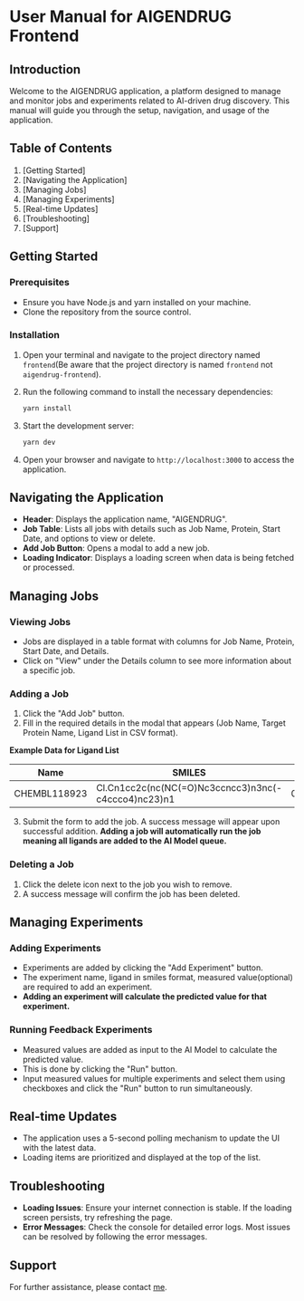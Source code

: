 # User Manual for AIGENDRUG Frontend

## Introduction

Welcome to the AIGENDRUG application, a platform designed to manage and monitor jobs and experiments related to AI-driven drug discovery. This manual will guide you through the setup, navigation, and usage of the application.

## Table of Contents

1. [Getting Started]
2. [Navigating the Application]
3. [Managing Jobs]
4. [Managing Experiments]
5. [Real-time Updates]
6. [Troubleshooting]
7. [Support]

## Getting Started

### Prerequisites

- Ensure you have Node.js and yarn installed on your machine.
- Clone the repository from the source control.

### Installation

1. Open your terminal and navigate to the project directory named `frontend`(Be aware that the project directory is named `frontend` not `aigendrug-frontend`).
2. Run the following command to install the necessary dependencies:

   ```bash
   yarn install

   ```

3. Start the development server:

   ```bash
   yarn dev

   ```

4. Open your browser and navigate to `http://localhost:3000` to access the application.

## Navigating the Application

- **Header**: Displays the application name, "AIGENDRUG".
- **Job Table**: Lists all jobs with details such as Job Name, Protein, Start Date, and options to view or delete.
- **Add Job Button**: Opens a modal to add a new job.
- **Loading Indicator**: Displays a loading screen when data is being fetched or processed.

## Managing Jobs

### Viewing Jobs

- Jobs are displayed in a table format with columns for Job Name, Protein, Start Date, and Details.
- Click on "View" under the Details column to see more information about a specific job.

### Adding a Job

1. Click the "Add Job" button.
2. Fill in the required details in the modal that appears (Job Name, Target Protein Name, Ligand List in CSV format).

**Example Data for Ligand List**

| Name         | SMILES                                              | Standard Value |
| ------------ | --------------------------------------------------- | -------------- |
| CHEMBL118923 | Cl.Cn1cc2c(nc(NC(=O)Nc3ccncc3)n3nc(-c4ccco4)nc23)n1 | 0.001243791357 |

3. Submit the form to add the job. A success message will appear upon successful addition. **Adding a job will automatically run the job meaning all ligands are added to the AI Model queue.**

### Deleting a Job

1. Click the delete icon next to the job you wish to remove.
2. A success message will confirm the job has been deleted.

## Managing Experiments

### Adding Experiments

- Experiments are added by clicking the "Add Experiment" button.
- The experiment name, ligand in smiles format, measured value(optional) are required to add an experiment.
- **Adding an experiment will calculate the predicted value for that experiment.**

### Running Feedback Experiments

- Measured values are added as input to the AI Model to calculate the predicted value.
- This is done by clicking the "Run" button.
- Input measured values for multiple experiments and select them using checkboxes and click the "Run" button to run simultaneously.

## Real-time Updates

- The application uses a 5-second polling mechanism to update the UI with the latest data.
- Loading items are prioritized and displayed at the top of the list.

## Troubleshooting

- **Loading Issues**: Ensure your internet connection is stable. If the loading screen persists, try refreshing the page.
- **Error Messages**: Check the console for detailed error logs. Most issues can be resolved by following the error messages.

## Support

For further assistance, please contact [me](mailto:khinwaiyan@snu.ac.kr).
